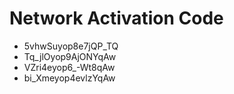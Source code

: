 # Network Activation Code
* 5vhwSuyop8e7jQP_TQ
* Tq_jlOyop9AjONYqAw
* VZri4eyop6_-Wt8qAw
* bi_Xmeyop4evlzYqAw